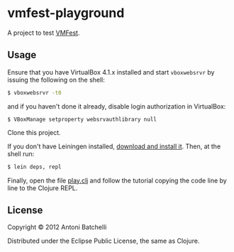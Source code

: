 # vmfest-playground

A project to test [VMFest](https://github.com/tbatchelli/vmfest).

## Usage

Ensure that you have VirtualBox 4.1.x installed and start
`vboxwebsrvr` by issuing the following on the shell:

```bash
$ vboxwebsrvr -t0
```

and if you haven't done it already, disable login authorization in
VirtualBox:

``` 
$ VBoxManage setproperty websrvauthlibrary null
```

Clone this project. 

If you don't have Leiningen installed, [download
and install
it](https://github.com/technomancy/leiningen#installation). Then, at
the shell run:

```bash
$ lein deps, repl
```

Finally, open the file
[play.clj](https://github.com/pallet/vmfest-playground/blob/master/src/play.clj)
and follow the tutorial copying the code line by line to the Clojure
REPL.

## License

Copyright © 2012 Antoni Batchelli

Distributed under the Eclipse Public License, the same as Clojure.
